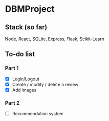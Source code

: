 # DBMProject

## Stack (so far)
Node, React, SQLite, Express, Flask, Scikit-Learn

## To-do list 
### Part 1
- [x] Login/Logout
- [x] Create / modify / delete a review
- [x] Add images

### Part 2
- [ ] Recommendation system
